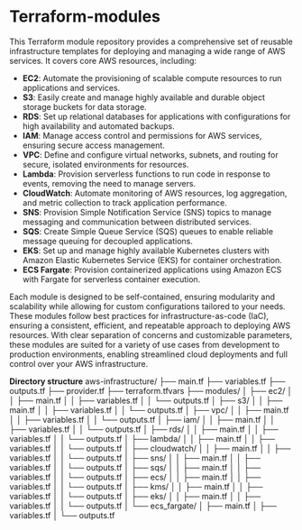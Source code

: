 # Terraform-modules
This Terraform module repository provides a comprehensive set of reusable infrastructure templates for deploying and managing a wide range of AWS services. It covers core AWS resources, including:

- **EC2**: Automate the provisioning of scalable compute resources to run applications and services.
- **S3**: Easily create and manage highly available and durable object storage buckets for data storage.
- **RDS**: Set up relational databases for applications with configurations for high availability and automated backups.
- **IAM**: Manage access control and permissions for AWS services, ensuring secure access management.
- **VPC**: Define and configure virtual networks, subnets, and routing for secure, isolated environments for resources.
- **Lambda**: Provision serverless functions to run code in response to events, removing the need to manage servers.
- **CloudWatch**: Automate monitoring of AWS resources, log aggregation, and metric collection to track application performance.
- **SNS**: Provision Simple Notification Service (SNS) topics to manage messaging and communication between distributed services.
- **SQS**: Create Simple Queue Service (SQS) queues to enable reliable message queuing for decoupled applications.
- **EKS**: Set up and manage highly available Kubernetes clusters with Amazon Elastic Kubernetes Service (EKS) for container orchestration.
- **ECS Fargate**: Provision containerized applications using Amazon ECS with Fargate for serverless container execution.

Each module is designed to be self-contained, ensuring modularity and scalability while allowing for custom configurations tailored to your needs. These modules follow best practices for infrastructure-as-code (IaC), ensuring a consistent, efficient, and repeatable approach to deploying AWS resources. With clear separation of concerns and customizable parameters, these modules are suited for a variety of use cases from development to production environments, enabling streamlined cloud deployments and full control over your AWS infrastructure.

**Directory structure**
            aws-infrastructure/
            ├── main.tf
            ├── variables.tf
            ├── outputs.tf
            ├── provider.tf
            ├── terraform.tfvars
            ├── modules/
            │   ├── ec2/
            │   │   ├── main.tf
            │   │   ├── variables.tf
            │   │   └── outputs.tf
            │   ├── s3/
            │   │   ├── main.tf
            │   │   ├── variables.tf
            │   │   └── outputs.tf
            │   ├── vpc/
            │   │   ├── main.tf
            │   │   ├── variables.tf
            │   │   └── outputs.tf
            │   ├── iam/
            │   │   ├── main.tf
            │   │   ├── variables.tf
            │   │   └── outputs.tf
            │   ├── rds/
            │   │   ├── main.tf
            │   │   ├── variables.tf
            │   │   └── outputs.tf
            │   ├── lambda/
            │   │   ├── main.tf
            │   │   ├── variables.tf
            │   │   └── outputs.tf
            │   ├── cloudwatch/
            │   │   ├── main.tf
            │   │   ├── variables.tf
            │   │   └── outputs.tf
            │   ├── sns/
            │   │   ├── main.tf
            │   │   ├── variables.tf
            │   │   └── outputs.tf
            │   ├── sqs/
            │   │   ├── main.tf
            │   │   ├── variables.tf
            │   │   └── outputs.tf
            │   ├── ecs/
            │   │   ├── main.tf
            │   │   ├── variables.tf
            │   │   └── outputs.tf
            │   ├── kms/
            │   │   ├── main.tf
            │   │   ├── variables.tf
            │   │   └── outputs.tf
            │   ├── eks/
            │   │   ├── main.tf
            │   │   ├── variables.tf
            │   │   └── outputs.tf
            │   └── ecs_fargate/
            │       ├── main.tf
            │       ├── variables.tf
            │       └── outputs.tf
